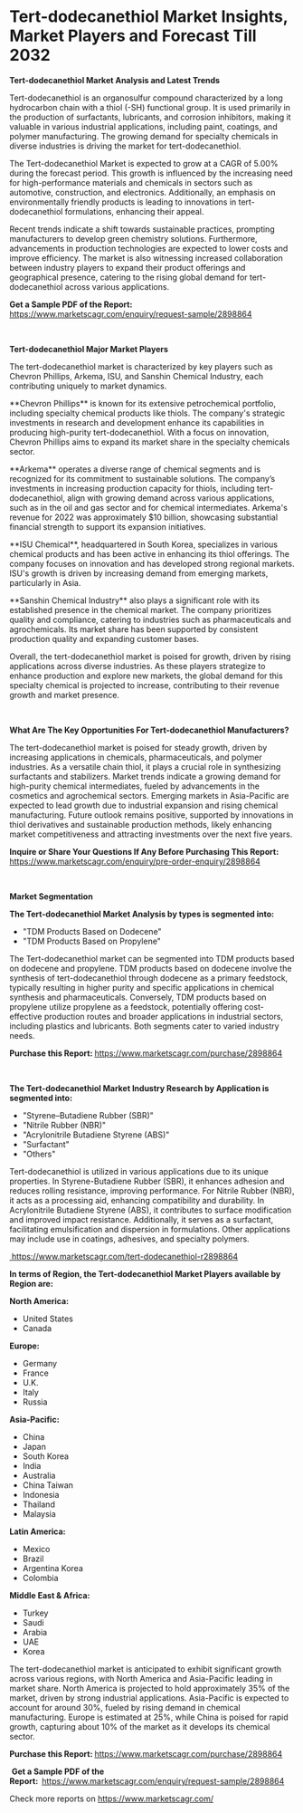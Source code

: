 <p><h1>Tert-dodecanethiol Market Insights, Market Players and Forecast Till 2032</h1></p><p><strong>Tert-dodecanethiol Market Analysis and Latest Trends</strong></p>
<p><p>Tert-dodecanethiol is an organosulfur compound characterized by a long hydrocarbon chain with a thiol (-SH) functional group. It is used primarily in the production of surfactants, lubricants, and corrosion inhibitors, making it valuable in various industrial applications, including paint, coatings, and polymer manufacturing. The growing demand for specialty chemicals in diverse industries is driving the market for tert-dodecanethiol.</p><p>The Tert-dodecanethiol Market is expected to grow at a CAGR of 5.00% during the forecast period. This growth is influenced by the increasing need for high-performance materials and chemicals in sectors such as automotive, construction, and electronics. Additionally, an emphasis on environmentally friendly products is leading to innovations in tert-dodecanethiol formulations, enhancing their appeal.</p><p>Recent trends indicate a shift towards sustainable practices, prompting manufacturers to develop green chemistry solutions. Furthermore, advancements in production technologies are expected to lower costs and improve efficiency. The market is also witnessing increased collaboration between industry players to expand their product offerings and geographical presence, catering to the rising global demand for tert-dodecanethiol across various applications.</p></p>
<p><strong>Get a Sample PDF of the Report:&nbsp;</strong> <a href="https://www.marketscagr.com/enquiry/request-sample/2898864?utm_campaign=3432&utm_medium=2&utm_source=Github&utm_content=ia&utm_term=15032025&utm_id=tert-dodecanethiol">https://www.marketscagr.com/enquiry/request-sample/2898864</a></p>
<p>&nbsp;</p>
<p><strong>Tert-dodecanethiol Major Market Players</strong></p>
<p><p>The tert-dodecanethiol market is characterized by key players such as Chevron Phillips, Arkema, ISU, and Sanshin Chemical Industry, each contributing uniquely to market dynamics.</p><p>**Chevron Phillips** is known for its extensive petrochemical portfolio, including specialty chemical products like thiols. The company's strategic investments in research and development enhance its capabilities in producing high-purity tert-dodecanethiol. With a focus on innovation, Chevron Phillips aims to expand its market share in the specialty chemicals sector.</p><p>**Arkema** operates a diverse range of chemical segments and is recognized for its commitment to sustainable solutions. The company’s investments in increasing production capacity for thiols, including tert-dodecanethiol, align with growing demand across various applications, such as in the oil and gas sector and for chemical intermediates. Arkema's revenue for 2022 was approximately $10 billion, showcasing substantial financial strength to support its expansion initiatives.</p><p>**ISU Chemical**, headquartered in South Korea, specializes in various chemical products and has been active in enhancing its thiol offerings. The company focuses on innovation and has developed strong regional markets. ISU's growth is driven by increasing demand from emerging markets, particularly in Asia. </p><p>**Sanshin Chemical Industry** also plays a significant role with its established presence in the chemical market. The company prioritizes quality and compliance, catering to industries such as pharmaceuticals and agrochemicals. Its market share has been supported by consistent production quality and expanding customer bases.</p><p>Overall, the tert-dodecanethiol market is poised for growth, driven by rising applications across diverse industries. As these players strategize to enhance production and explore new markets, the global demand for this specialty chemical is projected to increase, contributing to their revenue growth and market presence.</p></p>
<p>&nbsp;</p>
<p><strong>What Are The Key Opportunities For Tert-dodecanethiol Manufacturers?</strong></p>
<p><p>The tert-dodecanethiol market is poised for steady growth, driven by increasing applications in chemicals, pharmaceuticals, and polymer industries. As a versatile chain thiol, it plays a crucial role in synthesizing surfactants and stabilizers. Market trends indicate a growing demand for high-purity chemical intermediates, fueled by advancements in the cosmetics and agrochemical sectors. Emerging markets in Asia-Pacific are expected to lead growth due to industrial expansion and rising chemical manufacturing. Future outlook remains positive, supported by innovations in thiol derivatives and sustainable production methods, likely enhancing market competitiveness and attracting investments over the next five years.</p></p>
<p><strong>Inquire or Share Your Questions If Any Before Purchasing This Report:</strong> <a href="https://www.marketscagr.com/enquiry/pre-order-enquiry/2898864?utm_campaign=3432&utm_medium=2&utm_source=Github&utm_content=ia&utm_term=15032025&utm_id=tert-dodecanethiol">https://www.marketscagr.com/enquiry/pre-order-enquiry/2898864</a></p>
<p>&nbsp;</p>
<p><strong>Market Segmentation</strong></p>
<p><strong>The Tert-dodecanethiol Market Analysis by types is segmented into:</strong></p>
<p><ul><li>"TDM Products Based on Dodecene"</li><li>"TDM Products Based on Propylene"</li></ul></p>
<p><p>The Tert-dodecanethiol market can be segmented into TDM products based on dodecene and propylene. TDM products based on dodecene involve the synthesis of tert-dodecanethiol through dodecene as a primary feedstock, typically resulting in higher purity and specific applications in chemical synthesis and pharmaceuticals. Conversely, TDM products based on propylene utilize propylene as a feedstock, potentially offering cost-effective production routes and broader applications in industrial sectors, including plastics and lubricants. Both segments cater to varied industry needs.</p></p>
<p><strong>Purchase this Report:&nbsp;</strong><a href="https://www.marketscagr.com/purchase/2898864?utm_campaign=3432&utm_medium=2&utm_source=Github&utm_content=ia&utm_term=15032025&utm_id=tert-dodecanethiol">https://www.marketscagr.com/purchase/2898864</a></p>
<p>&nbsp;</p>
<p><strong>The Tert-dodecanethiol Market Industry Research by Application is segmented into:</strong></p>
<p><ul><li>"Styrene–Butadiene Rubber (SBR)"</li><li>"Nitrile Rubber (NBR)"</li><li>"Acrylonitrile Butadiene Styrene (ABS)"</li><li>"Surfactant"</li><li>"Others"</li></ul></p>
<p><p>Tert-dodecanethiol is utilized in various applications due to its unique properties. In Styrene-Butadiene Rubber (SBR), it enhances adhesion and reduces rolling resistance, improving performance. For Nitrile Rubber (NBR), it acts as a processing aid, enhancing compatibility and durability. In Acrylonitrile Butadiene Styrene (ABS), it contributes to surface modification and improved impact resistance. Additionally, it serves as a surfactant, facilitating emulsification and dispersion in formulations. Other applications may include use in coatings, adhesives, and specialty polymers.</p></p>
<p><a href="https://www.marketscagr.com/tert-dodecanethiol-r2898864?utm_campaign=3432&utm_medium=2&utm_source=Github&utm_content=ia&utm_term=15032025&utm_id=tert-dodecanethiol">&nbsp;https://www.marketscagr.com/tert-dodecanethiol-r2898864</a></p>
<p><strong>In terms of Region, the Tert-dodecanethiol Market Players available by Region are:</strong></p>
<p>
    <p> <strong> North America: </strong>
        <ul>
            <li>United States</li>
            <li>Canada</li>
        </ul>
        </p> 
    <p> <strong> Europe: </strong>
        <ul>
            <li>Germany</li>
            <li>France</li>
            <li>U.K.</li>
            <li>Italy</li>
            <li>Russia</li>
        </ul>
        </p> 
    <p> <strong> Asia-Pacific: </strong>
        <ul>
            <li>China</li>
            <li>Japan</li>
            <li>South Korea</li>
            <li>India</li>
            <li>Australia</li>
            <li>China Taiwan</li>
            <li>Indonesia</li>
            <li>Thailand</li>
            <li>Malaysia</li>
        </ul>
        </p> 
    <p> <strong> Latin America: </strong>
        <ul>
            <li>Mexico</li>
            <li>Brazil</li>
            <li>Argentina Korea</li>
            <li>Colombia</li>
        </ul>
        </p> 
    <p> <strong> Middle East & Africa: </strong>
        <ul>
            <li>Turkey</li>
            <li>Saudi</li>
            <li>Arabia</li>
            <li>UAE</li>
            <li>Korea</li>
        </ul>
    </p>
    </p>
<p><p>The tert-dodecanethiol market is anticipated to exhibit significant growth across various regions, with North America and Asia-Pacific leading in market share. North America is projected to hold approximately 35% of the market, driven by strong industrial applications. Asia-Pacific is expected to account for around 30%, fueled by rising demand in chemical manufacturing. Europe is estimated at 25%, while China is poised for rapid growth, capturing about 10% of the market as it develops its chemical sector.</p></p>
<p><strong>Purchase this Report: </strong><a href="https://www.marketscagr.com/purchase/2898864?utm_campaign=3432&utm_medium=2&utm_source=Github&utm_content=ia&utm_term=15032025&utm_id=tert-dodecanethiol">https://www.marketscagr.com/purchase/2898864</a></p>
<p>&nbsp;<strong>Get a Sample PDF of the Report:&nbsp;&nbsp;</strong><a href="https://www.marketscagr.com/enquiry/request-sample/2898864?utm_campaign=3432&utm_medium=2&utm_source=Github&utm_content=ia&utm_term=15032025&utm_id=tert-dodecanethiol">https://www.marketscagr.com/enquiry/request-sample/2898864</a></p>
<p><strong></strong></p>
<p>Check more reports on <a href="https://www.marketscagr.com/?utm_campaign=3432&utm_medium=2&utm_source=Github&utm_content=ia&utm_term=15032025&utm_id=tert-dodecanethiol">https://www.marketscagr.com/</a></p>